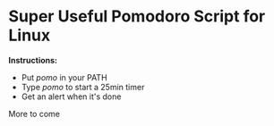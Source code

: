 Super Useful Pomodoro Script for Linux
======================================

**Instructions:**

- Put *pomo* in your PATH
- Type *pomo* to start a 25min timer
- Get an alert when it's done

More to come
